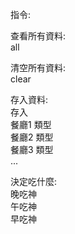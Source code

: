 指令:<br>

查看所有資料:<br>
all

清空所有資料:<br>
clear

存入資料:<br>
存入<br>
餐廳1 類型<br>
餐廳2 類型<br>
餐廳3 類型<br>
...

決定吃什麼:<br>
晚吃神<br>
午吃神<br>
早吃神

